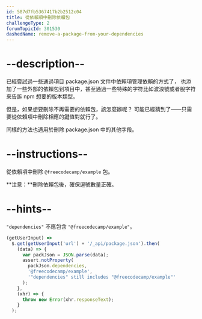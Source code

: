 ```yaml
---
id: 587d7fb5367417b2b2512c04
title: 從依賴項中刪除依賴包
challengeType: 2
forumTopicId: 301530
dashedName: remove-a-package-from-your-dependencies
---
```


# --description--

已經嘗試過一些通過項目 package.json 文件中依賴項管理依賴的方式了， 也添加了一些外部的依賴包到項目中，甚至通過一些特殊的字符比如波浪號或者脫字符來告訴 npm 想要的版本類型。

但是，如果想要刪除不再需要的依賴包，該怎麼辦呢？ 可能已經猜到了——只需要從依賴項中刪除相應的鍵值對就行了。

同樣的方法也適用於刪除 package.json 中的其他字段。

# --instructions--

從依賴項中刪除 `@freecodecamp/example` 包。

**注意：**刪除依賴包後，確保逗號數量正確。

# --hints--

`"dependencies"` 不應包含 `"@freecodecamp/example"`。

```js
(getUserInput) =>
  $.get(getUserInput('url') + '/_api/package.json').then(
    (data) => {
      var packJson = JSON.parse(data);
      assert.notProperty(
        packJson.dependencies,
        '@freecodecamp/example',
        '"dependencies" still includes "@freecodecamp/example"'
      );
    },
    (xhr) => {
      throw new Error(xhr.responseText);
    }
  );
```

